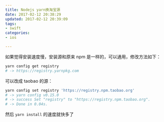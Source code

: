 ```yaml
---
title: Nodejs yarn换淘宝源
date: 2017-02-12 20:38:29
updated: 2017-02-12 20:39:09
tags: 
- swift
categories: 
- ios

---
```

如果觉得安装速度慢，安装源和原来 npm 是一样的，可以通用，修改方法如下：
```bash
yarn config get registry  
# -> https://registry.yarnpkg.com
```
可以改成 taobao 的源：
```bash
yarn config set registry 'https://registry.npm.taobao.org'  
# -> yarn config v0.15.0
# -> success Set "registry" to "https://registry.npm.taobao.org".
# -> Done in 0.04s.
```
然后 `yarn install` 的速度就快多了